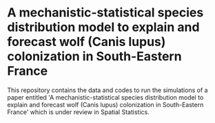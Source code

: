 # A mechanistic-statistical species distribution model to explain and forecast wolf (Canis lupus) colonization in South-Eastern France 

This repository contains the data and codes to run the simulations of a paper entitled 'A mechanistic-statistical species distribution model to explain and forecast wolf (Canis lupus) colonization in South-Eastern France' which is under review in Spatial Statistics.


